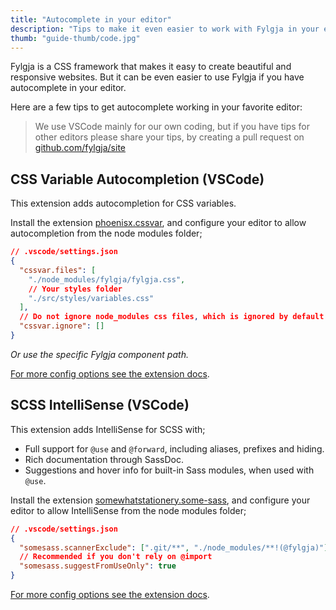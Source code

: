```yaml
---
title: "Autocomplete in your editor"
description: "Tips to make it even easier to work with Fylgja in your editor"
thumb: "guide-thumb/code.jpg"
---
```


Fylgja is a CSS framework that makes it easy to create beautiful and responsive websites. But it can be even easier to use Fylgja if you have autocomplete in your editor.

Here are a few tips to get autocomplete working in your favorite editor:

> We use VSCode mainly for our own coding,
> but if you have tips for other editors please share your tips,
> by creating a pull request on [github.com/fylgja/site](https://github.com/fylgja/site)

## CSS Variable Autocompletion (VSCode)

This extension adds autocompletion for CSS variables.

Install the extension [phoenisx.cssvar](https://marketplace.visualstudio.com/items?itemName=phoenisx.cssvar),
and configure your editor to allow autocompletion from the node modules folder;

```json
// .vscode/settings.json
{
  "cssvar.files": [
    "./node_modules/fylgja/fylgja.css",
    // Your styles folder
    "./src/styles/variables.css"
  ],
  // Do not ignore node_modules css files, which is ignored by default
  "cssvar.ignore": []
}
```

_Or use the specific Fylgja component path._

[For more config options see the extension docs](https://marketplace.visualstudio.com/items?itemName=phoenisx.cssvar).


## SCSS IntelliSense (VSCode)

This extension adds IntelliSense for SCSS with;

- Full support for `@use` and `@forward`, including aliases, prefixes and hiding.
- Rich documentation through SassDoc.
- Suggestions and hover info for built-in Sass modules, when used with `@use`.

Install the extension [somewhatstationery.some-sass](https://marketplace.visualstudio.com/items?itemName=SomewhatStationery.some-sass),
and configure your editor to allow IntelliSense from the node modules folder;

```json
// .vscode/settings.json
{
  "somesass.scannerExclude": [".git/**", "./node_modules/**!(@fylgja)"],
  // Recommended if you don't rely on @import
  "somesass.suggestFromUseOnly": true
}
```

[For more config options see the extension docs](https://marketplace.visualstudio.com/items?itemName=SomewhatStationery.some-sass).
